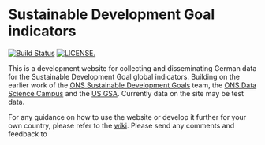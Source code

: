 # Sustainable Development Goal indicators

[![Build Status](https://travis-ci.org/datasciencecampus/sdg-indicators.svg?branch=develop)](https://travis-ci.org/datasciencecampus/sdg-indicators) [![LICENSE.](https://img.shields.io/badge/license-OGL--3-brightgreen.svg?style=flat)](http://www.nationalarchives.gov.uk/doc/open-government-licence/version/3/)

This is a development website for collecting and disseminating German data for the Sustainable Development Goal global indicators. Building on the earlier work of the [ONS Sustainable Development Goals](https://www.ons.gov.uk/aboutus/whatwedo/programmesandprojects/sustainabledevelopmentgoals) team, the [ONS Data Science Campus](https://www.ons.gov.uk/aboutus/whatwedo/datasciencecampushttps://www.ons.gov.uk/aboutus/whatwedo/datasciencecampushttps://www.ons.gov.uk/aboutus/whatwedo/datasciencecampushttps://www.ons.gov.uk/aboutus/whatwedo/datasciencecampushttps://www.ons.gov.uk/aboutus/whatwedo/datasciencecampus) and the [US GSA](https://github.com/GSA/sdg-indicators). Currently data on the site may be test data.

For any guidance on how to use the website or develop it further for your own country, please refer to the [wiki](https://github.com/datasciencecampus/sdg-indicators/wiki). Please send any comments and feedback to <a href ="mailto:"></a>
